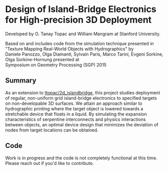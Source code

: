 # Design of Island-Bridge Electronics for High-precision 3D Deployment

Developed by O. Tanay Topac and William Mangram at Stanford University.<br>

Based on and includes code from the simulation technique presented in "Texture Mapping Real-World Objects with Hydrographics" by<br>
Daniele Panozzo, Olga Diamanti, Sylvain Paris, Marco Tarini, Evgeni Sorkine, Olga Sorkine-Hornung presented at<br>
Symposium on Geometry Processing (SGP) 2015

## Summary
As an extension to [ttopac/2d_islandbridge](https://github.com/ttopac/2d_islandbridge), this project studies deployment of regular, non-uniform grid island-bridge electronics to specified targets on non-developable 3D surfaces. We attain an approach similar to hydrographic printing where the target object is lowered towards a stretchable device that floats in a liquid. By simulating the expansion characteristics of serpentine interconnects and physics interactions between objects, an optimal device design that minimizes the deviation of nodes from target locations can be obtained. 

## Code
Work is in progress and the code is not completely functional at this time. Please reach out if you'd like to contribute.
